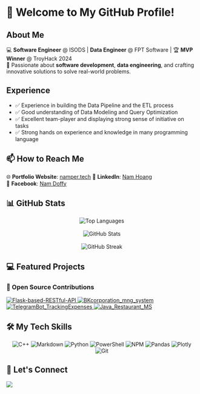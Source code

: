 # 👋 Welcome to My GitHub Profile!

## About Me  
💻 **Software Engineer** @ ISODS | **Data Engineer** @ FPT Software | 🏆 **MVP Winner** @ TroyHack 2024  
🚀 Passionate about **software development**, **data engineering**, and crafting innovative solutions to solve real-world problems.  

## Experience 
- ✅ Experience in building the Data Pipeline and the ETL process
- ✅ Good understanding of Data Modeling and Query Optimization
- ✅ Excellent team-player and displaying strong sense of initiative on tasks
- ✅ Strong hands on experience and knowledge in many programming language  

## 📫 How to Reach Me  
🌐 **Portfolio Website**: [namper.tech]([https://namper.tech/](https://namruto.streamlit.app/))  
💼 **LinkedIn**: [Nam Hoang](https://www.linkedin.com/in/nam-hd)  
📘 **Facebook**: [Nam Doffy](https://www.facebook.com/nam.doffy)  

## 📊 GitHub Stats  

<div align="center">
    <img src="https://github-readme-stats.vercel.app/api/top-langs/?username=nam-ruto&theme=react&hide_border=false&layout=compact" alt="Top Languages" />
    <br><br>
    <img src="https://github-readme-stats.vercel.app/api?username=nam-ruto&theme=react&hide_border=false" alt="GitHub Stats" />
    <br><br>
    <img src="https://streak-stats.demolab.com?user=nam-ruto&theme=nord" alt="GitHub Streak" />
</div>

## 💻 Featured Projects  

### 🚀 Open Source Contributions  
<a href="https://github.com/nam-ruto/Flask-based-RESTful-API">
  <img src="https://github-readme-stats.vercel.app/api/pin/?username=nam-ruto&repo=Flask-based-RESTful-API&theme=merko" alt="Flask-based-RESTful-API"/>
</a>
<a href="https://github.com/nam-ruto/BKcorporation_mng_system">
  <img src="https://github-readme-stats.vercel.app/api/pin/?username=nam-ruto&repo=BKcorporation_mng_system&theme=gruvbox" alt="BKcorporation_mng_system"/>
</a> 
<a href="https://github.com/nam-ruto/TelegramBot_TrackingExpenses">
  <img src="https://github-readme-stats.vercel.app/api/pin/?username=nam-ruto&repo=TelegramBot_TrackingExpenses&theme=radical" alt="TelegramBot_TrackingExpenses"/>
</a>
<a href="https://github.com/nam-ruto/Java_Restaurant_MS">
  <img src="https://github-readme-stats.vercel.app/api/pin/?username=nam-ruto&repo=Java_Restaurant_MS&theme=dark" alt="Java_Restaurant_MS"/>
</a>

## 🛠️ My Tech Skills  
<div align="center">
    <img src="https://img.shields.io/badge/C++-%2300599C.svg?style=for-the-badge&logo=c%2B%2B&logoColor=white" alt="C++"/>
    <img src="https://img.shields.io/badge/Markdown-%23000000.svg?style=for-the-badge&logo=markdown&logoColor=white" alt="Markdown"/>
    <img src="https://img.shields.io/badge/Python-3670A0?style=for-the-badge&logo=python&logoColor=ffdd54" alt="Python"/>
    <img src="https://img.shields.io/badge/PowerShell-%235391FE.svg?style=for-the-badge&logo=powershell&logoColor=white" alt="PowerShell"/>
    <img src="https://img.shields.io/badge/NPM-%23CB3837.svg?style=for-the-badge&logo=npm&logoColor=white" alt="NPM"/>
    <img src="https://img.shields.io/badge/Pandas-%23150458.svg?style=for-the-badge&logo=pandas&logoColor=white" alt="Pandas"/>
    <img src="https://img.shields.io/badge/Plotly-%233F4F75.svg?style=for-the-badge&logo=plotly&logoColor=white" alt="Plotly"/>
    <img src="https://img.shields.io/badge/Git-%23fc6d26.svg?style=for-the-badge&logo=git&logoColor=white" alt="Git"/>
</div>

## 🚀 Let's Connect  
[![](https://visitcount.itsvg.in/api?id=nam-ruto&icon=2&color=9)](https://visitcount.itsvg.in)  
